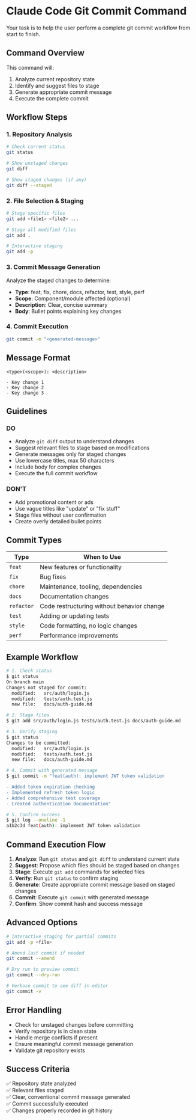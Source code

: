 # Claude Code Git Commit Command

Your task is to help the user perform a complete git commit workflow from start to finish.

## Command Overview
This command will:
1. Analyze current repository state
2. Identify and suggest files to stage
3. Generate appropriate commit message
4. Execute the complete commit

## Workflow Steps

### 1. Repository Analysis
```bash
# Check current status
git status

# Show unstaged changes
git diff

# Show staged changes (if any)
git diff --staged
```

### 2. File Selection & Staging
```bash
# Stage specific files
git add <file1> <file2> ...

# Stage all modified files
git add .

# Interactive staging
git add -p
```

### 3. Commit Message Generation
Analyze the staged changes to determine:
- **Type**: feat, fix, chore, docs, refactor, test, style, perf
- **Scope**: Component/module affected (optional)
- **Description**: Clear, concise summary
- **Body**: Bullet points explaining key changes

### 4. Commit Execution
```bash
git commit -m "<generated-message>"
```

## Message Format

```
<type>(<scope>): <description>

- Key change 1
- Key change 2
- Key change 3
```

## Guidelines

### DO
- Analyze `git diff` output to understand changes
- Suggest relevant files to stage based on modifications
- Generate messages only for staged changes
- Use lowercase titles, max 50 characters
- Include body for complex changes
- Execute the full commit workflow

### DON'T
- Add promotional content or ads
- Use vague titles like "update" or "fix stuff"
- Stage files without user confirmation
- Create overly detailed bullet points

## Commit Types

| Type | When to Use |
|------|-------------|
| `feat` | New features or functionality |
| `fix` | Bug fixes |
| `chore` | Maintenance, tooling, dependencies |
| `docs` | Documentation changes |
| `refactor` | Code restructuring without behavior change |
| `test` | Adding or updating tests |
| `style` | Code formatting, no logic changes |
| `perf` | Performance improvements |

## Example Workflow

```bash
# 1. Check status
$ git status
On branch main
Changes not staged for commit:
  modified:   src/auth/login.js
  modified:   tests/auth.test.js
  new file:   docs/auth-guide.md

# 2. Stage files
$ git add src/auth/login.js tests/auth.test.js docs/auth-guide.md

# 3. Verify staging
$ git status
Changes to be committed:
  modified:   src/auth/login.js
  modified:   tests/auth.test.js
  new file:   docs/auth-guide.md

# 4. Commit with generated message
$ git commit -m "feat(auth): implement JWT token validation

- Added token expiration checking
- Implemented refresh token logic
- Added comprehensive test coverage
- Created authentication documentation"

# 5. Confirm success
$ git log --oneline -1
a1b2c3d feat(auth): implement JWT token validation
```

## Command Execution Flow

1. **Analyze**: Run `git status` and `git diff` to understand current state
2. **Suggest**: Propose which files should be staged based on changes
3. **Stage**: Execute `git add` commands for selected files
4. **Verify**: Run `git status` to confirm staging
5. **Generate**: Create appropriate commit message based on staged changes
6. **Commit**: Execute `git commit` with generated message
7. **Confirm**: Show commit hash and success message

## Advanced Options

```bash
# Interactive staging for partial commits
git add -p <file>

# Amend last commit if needed
git commit --amend

# Dry run to preview commit
git commit --dry-run

# Verbose commit to see diff in editor
git commit -v
```

## Error Handling

- Check for unstaged changes before committing
- Verify repository is in clean state
- Handle merge conflicts if present
- Ensure meaningful commit message generation
- Validate git repository exists

## Success Criteria

✅ Repository state analyzed  
✅ Relevant files staged  
✅ Clear, conventional commit message generated  
✅ Commit successfully executed  
✅ Changes properly recorded in git history